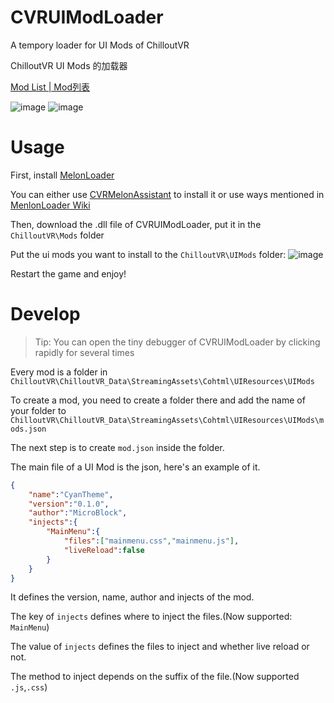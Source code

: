 # CVRUIModLoader

A tempory loader for UI Mods of ChilloutVR

ChilloutVR UI Mods 的加载器

[Mod List | Mod列表](https://github.com/MicroCBer/CVRUIMods)

![image](https://user-images.githubusercontent.com/66859419/182022797-65f99eee-13be-4822-bd59-3cbb38b45a85.png)
![image](https://user-images.githubusercontent.com/66859419/182022831-2eb5a8e6-9f56-4451-aef2-b1eed9fcaee7.png)

# Usage

First, install [MelonLoader](https://melonwiki.xyz/)

You can either use [CVRMelonAssistant](https://github.com/knah/CVRMelonAssistant/releases/latest/download/CVRMelonAssistant.exe) to install it or use ways mentioned in [MenlonLoader Wiki](https://melonwiki.xyz/#/?id=automated-installation)

Then, download the .dll file of CVRUIModLoader, put it in the `ChilloutVR\Mods` folder

Put the ui mods you want to install to the `ChilloutVR\UIMods` folder:
![image](https://user-images.githubusercontent.com/66859419/182023503-04095177-ac37-44cb-9d7b-c2af4e9471f0.png)

Restart the game and enjoy!

# Develop

> Tip: You can open the tiny debugger of CVRUIModLoader by clicking rapidly for several times

Every mod is a folder in `ChilloutVR\ChilloutVR_Data\StreamingAssets\Cohtml\UIResources\UIMods`

To create a mod, you need to create a folder there and add the name of your folder to `ChilloutVR\ChilloutVR_Data\StreamingAssets\Cohtml\UIResources\UIMods\mods.json` 

The next step is to create `mod.json` inside the folder.

The main file of a UI Mod is the json, here's an example of it.
```json
{
    "name":"CyanTheme",
    "version":"0.1.0",
    "author":"MicroBlock",
    "injects":{
        "MainMenu":{
            "files":["mainmenu.css","mainmenu.js"],
            "liveReload":false
        }
    }
}
```
It defines the version, name, author and injects of the mod.

The key of `injects` defines where to inject the files.(Now supported: `MainMenu`)

The value of `injects` defines the files to inject and whether live reload or not.

The method to inject depends on the suffix of the file.(Now supported `.js`,`.css`)

